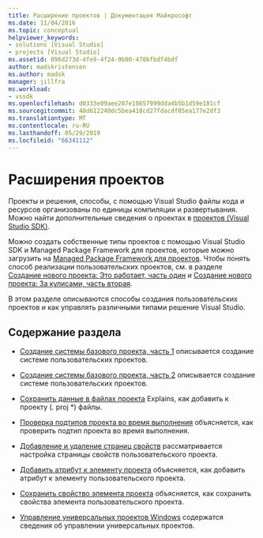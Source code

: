 ```yaml
---
title: Расширение проектов | Документация Майкрософт
ms.date: 11/04/2016
ms.topic: conceptual
helpviewer_keywords:
- solutions [Visual Studio]
- projects [Visual Studio]
ms.assetid: 096d273d-4fe9-4f24-9b00-470bfbdf4bdf
author: madskristensen
ms.author: madsk
manager: jillfra
ms.workload:
- vssdk
ms.openlocfilehash: d0333e09aee207e10657999dda4b5b1d59e181cf
ms.sourcegitcommit: 40d612240dc5bea418cd27fdacdf85ea177e2df3
ms.translationtype: MT
ms.contentlocale: ru-RU
ms.lasthandoff: 05/29/2019
ms.locfileid: "66341112"
---
```

# <a name="extend-projects"></a>Расширения проектов
Проекты и решения, способы, с помощью Visual Studio файлы кода и ресурсов организованы по единицы компиляции и развертывания. Можно найти дополнительные сведения о проектах в [проектов (Visual Studio SDK)](../extensibility/extending-projects.md).

 Можно создать собственные типы проектов с помощью Visual Studio SDK и Managed Package Framework для проектов, которые можно загрузить на [Managed Package Framework для проектов](https://github.com/tunnelvisionlabs/MPFProj10). Чтобы понять способ реализации пользовательских проектов, см. в разделе [Создание нового проекта: Это работает, часть один](../extensibility/internals/new-project-generation-under-the-hood-part-one.md) и [Создание нового проекта: За кулисами, часть вторая](../extensibility/internals/new-project-generation-under-the-hood-part-two.md).

 В этом разделе описываются способы создания пользовательских проектов и как управлять различными типами решение Visual Studio.

## <a name="in-this-section"></a>Содержание раздела
- [Создание системы базового проекта, часть 1](../extensibility/creating-a-basic-project-system-part-1.md) описывается создание системе пользовательских проектов.

- [Создание системы базового проекта, часть 2](../extensibility/creating-a-basic-project-system-part-2.md) описывается создание системе пользовательских проектов.

- [Сохранить данные в файлах проекта](../extensibility/saving-data-in-project-files.md) Explains, как добавить к проекту (<em>.</em> proj *) файлы.

- [Проверка подтипов проекта во время выполнения](../extensibility/verifying-subtypes-of-a-project-at-run-time.md) объясняется, как проверить подтип проекта во время выполнения.

- [Добавление и удаление страниц свойств](../extensibility/adding-and-removing-property-pages.md) рассматривается настройка страницы свойств пользовательского проекта.

- [Добавить атрибут к элементу проекта](../extensibility/adding-an-attribute-to-a-project-item.md) объясняется, как добавить атрибут к элементу пользовательского проекта.

- [Сохранить свойство элемента проекта](../extensibility/persisting-the-property-of-a-project-item.md) объясняется, как сохранить свойства элемента пользовательского проекта.

- [Управление универсальных проектов Windows](../extensibility/managing-universal-windows-projects.md) содержатся сведения об управлении универсальных проектов.